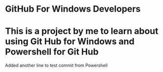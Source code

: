# GitHub For Windows Developers

# This is a project by me to learn about using Git Hub for Windows and Powershell for Git Hub

Added another line to test commit from Powershell
